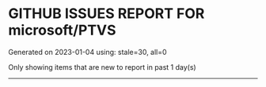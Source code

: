 
# GITHUB ISSUES REPORT FOR microsoft/PTVS


Generated on 2023-01-04 using: stale=30, all=0


Only showing items that are new to report in past 1 day(s)


---
